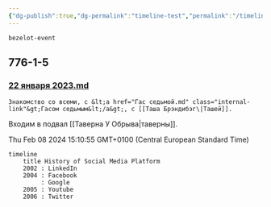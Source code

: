 ```yaml
---
{"dg-publish":true,"dg-permalink":"timeline-test","permalink":"/timeline-test/"}
---
```



```timeline
bezelot-event
```
<!--TIMELINE BEGIN tags='bezelot-event'--><div class="timeline"><div class="timeline-container timeline-left"><h2>776-1-5</h2><div class="timeline-event-list" style="display: block"><div class="timeline-card"><article><h3><a class="internal-link" href="/22 января 2023.md">22 января 2023.md</a></h3></article><p> 
	Знакомство со всеми, с &lt;a href="Гас седьмой.md" class="internal-link"&gt;Гасом седьмым&lt;/a&gt;, с [[Таша Брэндибэг\|Ташей]].
Входим в подвал [[Таверна У Обрыва\|таверны]].
</p></div></div></div></div><div class="timeline-rendered">Thu Feb 08 2024 15:10:55 GMT+0100 (Central European Standard Time)</div><!--TIMELINE END-->

```mermaid
timeline
    title History of Social Media Platform
    2002 : LinkedIn
    2004 : Facebook
         : Google
    2005 : Youtube
    2006 : Twitter
```